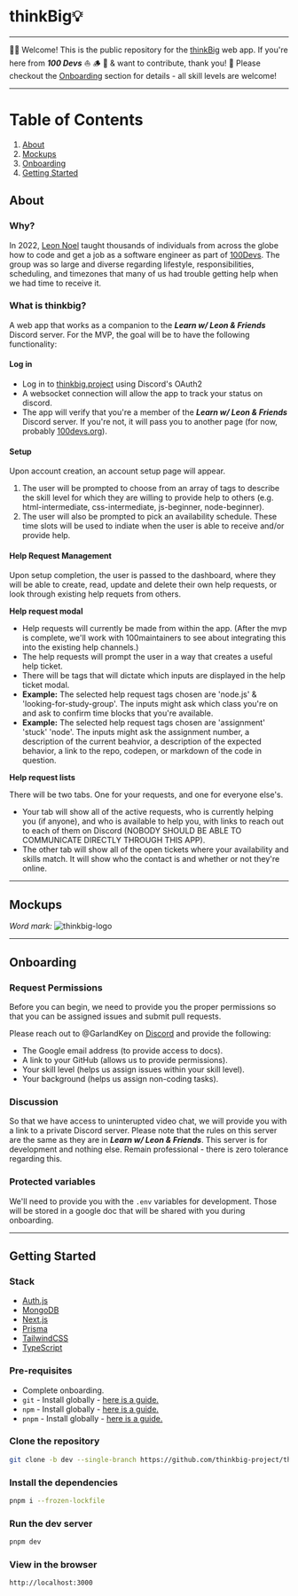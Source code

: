# thinkBig💡

---

👋🏽 Welcome! This is the public repository for the [thinkBig](https://thinkbig.project) web app. If you're here from **_100 Devs_** ⛵ 🪵 🍕 & want to contribute, thank you! 🎉 Please checkout the [Onboarding](#onboarding) section for details - all skill levels are welcome!

---

# Table of Contents
1. [About](#about)
2. [Mockups](#mockups)
3. [Onboarding](#onboarding)
4. [Getting Started](#getting-started)

## About

### Why?

In 2022, [Leon Noel](https://github.com/leonnoel) taught thousands of individuals from across the globe how to code and get a job as a software engineer as part of [100Devs](100devs.org). The group was so large and diverse regarding lifestyle, responsibilities, scheduling, and timezones that many of us had trouble getting help when we had time to receive it.

### What is thinkbig?

A web app that works as a companion to the **_Learn w/ Leon & Friends_** Discord server. For the MVP, the goal will be to have the following functionality:

#### Log in

* Log in to [thinkbig.project](https://thinkbig.project) using Discord's OAuth2
* A websocket connection will allow the app to track your status on discord.
* The app will verify that you're a member of the **_Learn w/ Leon & Friends_** Discord server. If you're not, it will pass you to another page (for now, probably [100devs.org](https://100devs.org)).

#### Setup

Upon account creation, an account setup page will appear.

1. The user will be prompted to choose from an array of tags to describe the skill level for which they are willing to provide help to others (e.g. html-intermediate, css-intermediate, js-beginner, node-beginner).
2. The user will also be prompted to pick an availability schedule. These time slots will be used to indiate when the user is able to receive and/or provide help.

#### Help Request Management

Upon setup completion, the user is passed to the dashboard, where they will be able to create, read, update and delete their own help requests, or look through existing help requets from others.

**Help request modal**
* Help requests will currently be made from within the app. (After the mvp is complete, we'll work with 100maintainers to see about integrating this into the existing help channels.)
* The help requests will prompt the user in a way that creates a useful help ticket.
* There will be tags that will dictate which inputs are displayed in the help ticket modal.
* **Example:** The selected help request tags chosen are 'node.js' & 'looking-for-study-group'. The inputs might ask which class you're on and ask to confirm time blocks that you're available. 
* **Example:** The selected help request tags chosen are 'assignment' 'stuck' 'node'. The inputs might ask the assignment number, a description of the current beahvior, a description of the expected behavior, a link to the repo, codepen, or markdown of the code in question.

**Help request lists**

There will be two tabs. One for your requests, and one for everyone else's.
* Your tab will show all of the active requests, who is currently helping you (if anyone), and who is available to help you, with links to reach out to each of them on Discord (NOBODY SHOULD BE ABLE TO COMMUNICATE DIRECTLY THROUGH THIS APP).
* The other tab will show all of the open tickets where your availability and skills match. It will show who the contact is and whether or not they're online.

---
## Mockups

_Word mark:_
![thinkbig-logo](https://github.com/thinkbig-project/thinkbig/assets/3108516/8cb08abe-0d51-47a2-9b01-6d504ae16929)

---

## Onboarding

### Request Permissions

Before you can begin, we need to provide you the proper permissions so that you can be assigned issues and submit pull requests.

Please reach out to @GarlandKey on [Discord](https://discordapp.com/users/297864485996068864) and provide the following:

* The Google email address (to provide access to docs).
* A link to your GitHub (allows us to provide permissions).
* Your skill level (helps us assign issues within your skill level).
* Your background (helps us assign non-coding tasks).

### Discussion

So that we have access to uninterupted video chat, we will provide you with a link to a private Discord server. Please note that the rules on this server are the same as they are in **_Learn w/ Leon & Friends_**. This server is for development and nothing else. Remain professional - there is zero tolerance regarding this.

### Protected variables

We'll need to provide you with the `.env` variables for development. Those will be stored in a google doc that will be shared with you during onboarding.

---

## Getting Started

### Stack
* [Auth.js](https://authjs.dev/)
* [MongoDB](https://www.mongodb.com/docs/)
* [Next.js](https://nextjs.org/docs)
* [Prisma](https://www.prisma.io/docs/getting-started)
* [TailwindCSS](https://tailwindcss.com/docs/installation)
* [TypeScript](https://www.typescriptlang.org/docs/)

### Pre-requisites

* Complete onboarding.
* `git` - Install globally - [here is a guide.](https://git-scm.com/book/en/v2/Getting-Started-Installing-Git)
* `npm` - Install globally - [here is a guide.](https://docs.npmjs.com/downloading-and-installing-node-js-and-npm)
* `pnpm` - Install globally - [here is a guide.](https://pnpm.io/installation)

### Clone the repository

```bash
git clone -b dev --single-branch https://github.com/thinkbig-project/thinkbig.git && cd thinkbig
```



### Install the dependencies

```bash
pnpm i --frozen-lockfile
```

### Run the dev server

```bash
pnpm dev
```

### View in the browser

```url
http://localhost:3000
```